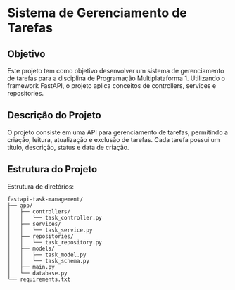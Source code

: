 # Sistema de Gerenciamento de Tarefas

## Objetivo
Este projeto tem como objetivo desenvolver um sistema de gerenciamento de tarefas para a disciplina de Programação Multiplataforma 1. Utilizando o framework FastAPI, o projeto aplica conceitos de controllers, services e repositories.

## Descrição do Projeto
O projeto consiste em uma API para gerenciamento de tarefas, permitindo a criação, leitura, atualização e exclusão de tarefas. Cada tarefa possui um título, descrição, status e data de criação.

## Estrutura do Projeto
Estrutura de diretórios:

```plaintext
fastapi-task-management/
├── app/
│   ├── controllers/
│   │   └── task_controller.py
│   ├── services/
│   │   └── task_service.py
│   ├── repositories/
│   │   └── task_repository.py
│   ├── models/
│   │   ├── task_model.py
│   │   └── task_schema.py
│   ├── main.py
│   └── database.py
└── requirements.txt
```



